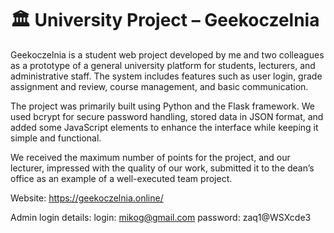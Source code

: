 # 🏛️ University Project – Geekoczelnia

Geekoczelnia is a student web project developed by me and two colleagues as a prototype of a general university platform for students, lecturers, and administrative staff. The system includes features such as user login, grade assignment and review, course management, and basic communication.

The project was primarily built using Python and the Flask framework. We used bcrypt for secure password handling, stored data in JSON format, and added some JavaScript elements to enhance the interface while keeping it simple and functional.

We received the maximum number of points for the project, and our lecturer, impressed with the quality of our work, submitted it to the dean’s office as an example of a well-executed team project.

Website: https://geekoczelnia.online/

Admin login details:
login: mikog@gmail.com
password: zaq1@WSXcde3
